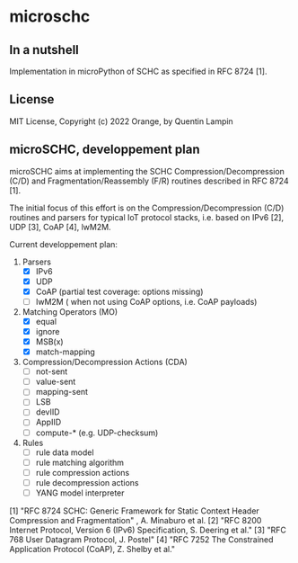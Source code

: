 # microschc

## In a nutshell

Implementation in microPython of SCHC as specified in RFC 8724 [1].

## License

MIT License, Copyright (c) 2022 Orange, by Quentin Lampin

## microSCHC, developpement plan

microSCHC aims at implementing the SCHC Compression/Decompression (C/D) and Fragmentation/Reassembly (F/R) routines described in RFC 8724 [1].

The initial focus of this effort is on the Compression/Decompression (C/D) routines and parsers for typical IoT protocol stacks, i.e. based
on IPv6 [2], UDP [3], CoAP [4], lwM2M.

Current developpement plan:

1. Parsers
   - [x] IPv6
   - [x] UDP
   - [x] CoAP (partial test coverage: options missing)
   - [ ] lwM2M ( when not using CoAP options, i.e. CoAP payloads)
2. Matching Operators (MO)
   - [x] equal
   - [x] ignore
   - [x] MSB(x)
   - [x] match-mapping
3. Compression/Decompression Actions (CDA)
   - [ ] not-sent
   - [ ] value-sent
   - [ ] mapping-sent
   - [ ] LSB
   - [ ] devIID
   - [ ] AppIID
   - [ ] compute-* (e.g. UDP-checksum)
4. Rules
   - [ ] rule data model
   - [ ] rule matching algorithm
   - [ ] rule compression actions
   - [ ] rule decompression actions
   - [ ] YANG model interpreter

[1] "RFC 8724 SCHC: Generic Framework for Static Context Header Compression and Fragmentation" , A. Minaburo et al.
[2] "RFC 8200 Internet Protocol, Version 6 (IPv6) Specification, S. Deering et al."
[3] "RFC 768 User Datagram Protocol, J. Postel"
[4] "RFC 7252 The Constrained Application Protocol (CoAP), Z. Shelby et al."
